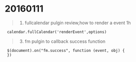 20160111
===

> 1. fullcalendar pulgin review,how to render a event 1h

```
 calendar.fullCalendar('renderEvent',options)
```

> 3. fm pulgin to callback success function
```
 $(document).on("fm.success", function (event, obj) {
 })
```

